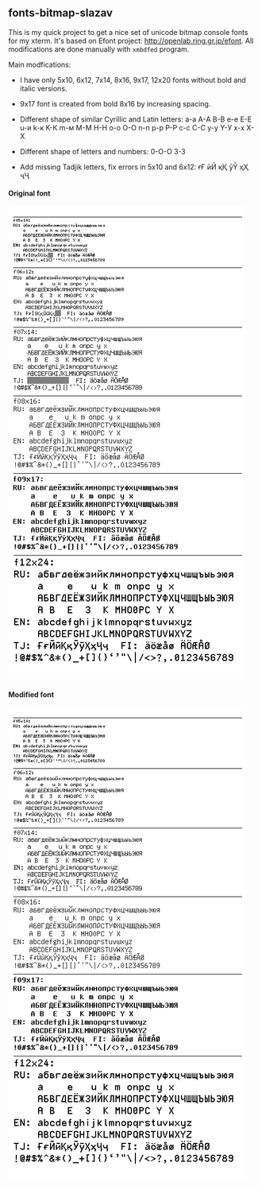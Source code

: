 ## fonts-bitmap-slazav


This is my quick project to get a nice set of unicode bitmap console fonts for my xterm.
It's based on Efont project: http://openlab.ring.gr.jp/efont.
All modifications are done manually with `xmbdfed` program.

Main modfications:

- I have only 5x10, 6x12, 7x14, 8x16, 9x17, 12x20 fonts without bold and italic versions.

- 9x17 font is created from bold 8x16 by increasing spacing.

- Different shape of similar Cyrillic and Latin letters:
  а-a А-A В-B e-е Е-E u-и k-к K-К m-м M-М H-Н о-o О-O n-п p-р P-Р c-с C-С y-у Y-У x-х X-Х

- Different shape of letters and numbers: 0-O-О 3-З

- Add missing Tadjik letters, fix errors in 5x10 and 6x12: ғҒ ӣӢ қҚ ȳȲ ҳҲ ҷҶ

#### Original font

<img src="https://raw.githubusercontent.com/slazav/fonts-bitmap-slazav/master/table_orig.png">

#### Modified font
<img src="https://raw.githubusercontent.com/slazav/fonts-bitmap-slazav/master/table_v2.png">
